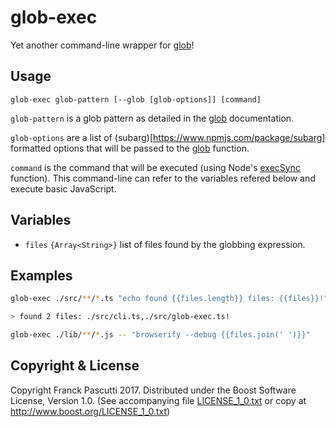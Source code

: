 # glob-exec

Yet another command-line wrapper for [glob](https://www.npmjs.com/package/glob)!

## Usage

```
glob-exec glob-pattern [--glob [glob-options]] [command]
```

`glob-pattern` is a glob pattern as detailed in the [glob](https://www.npmjs.com/package/glob) documentation.

`glob-options` are a list of (subarg)[https://www.npmjs.com/package/subarg] formatted options that will be passed to the [glob](https://www.npmjs.com/package/glob) function.

`command` is the command that will be executed (using Node's [execSync](https://nodejs.org/docs/latest-v6.x/api/child_process.html#child_process_child_process_execsync_command_options) function). This command-line can refer to the variables refered below and execute basic JavaScript.

## Variables

* `files` `{Array<String>}` list of files found by the globbing expression.

## Examples

```sh
glob-exec ./src/**/*.ts "echo found {{files.length}} files: {{files}}!"

> found 2 files: ./src/cli.ts,./src/glob-exec.ts!
```

```sh
glob-exec ./lib/**/*.js -- "browserify --debug {{files.join(' ')}}"
```

## Copyright & License

Copyright Franck Pascutti 2017.
Distributed under the Boost Software License, Version 1.0.
(See accompanying file [LICENSE\_1\_0.txt](LICENSE_1_0.txt) or copy at http://www.boost.org/LICENSE_1_0.txt)
